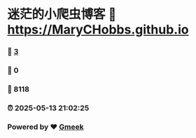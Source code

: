 # 迷茫的小爬虫博客 :link: https://MaryCHobbs.github.io 
### :page_facing_up: [3](https://MaryCHobbs.github.io/tag.html) 
### :speech_balloon: 0 
### :hibiscus: 8118 
### :alarm_clock: 2025-05-13 21:02:25 
### Powered by :heart: [Gmeek](https://github.com/Meekdai/Gmeek)
